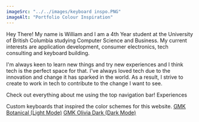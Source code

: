 ```yaml
---
imageSrc: "../../images/keyboard inspo.PNG"
imageAlt: "Portfolio Colour Inspiration"
---
```

Hey There! My name is William and I am a 4th Year student at the University of British Columbia studying Computer Science and Business. My current interests are application development, consumer electronics, tech consulting and keyboard building. 

I'm always keen to learn new things and try new experiences and I think tech is the perfect space for that. I've always loved tech due to the innovation and change it has sparked in the world. As a result, I strive to create to work in tech to contribute to the change I want to see.

Check out everything about me using the top navigation bar! Experiences 

Custom keyboards that inspired the color schemes for this website. <a href="https://oblotzky.industries/products/gmk-botanical-2" target="_blank" rel="nofollow noopener noreferrer" aria-label="External Link"><u>GMK Botanical (Light Mode)</u></a>
<a href="https://www.oliviaplus.plus/" target="_blank" rel="nofollow noopener noreferrer" aria-label="External Link"><u>GMK Olivia Dark (Dark Mode)</u></a>

